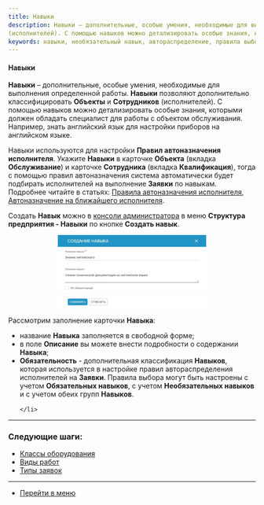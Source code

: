 ```yaml
---
title: Навыки
description: Навыки – дополнительные, особые умения, необходимые для выполнения определенной работы. Навыки позволяют дополнительно классифицировать Объекты и Сотрудников
(исполнителей). С помощью навыков можно детализировать особые знания, которыми должен обладать специалист для работы с объектом. Например, знать английский язык для настройки приборов на английском языке.
keywords: навыки, необязательный навык, автораспределение, правила выбора исполнителя, выбор по навыкам, hubex, хабекс, хубекс, хабикс
---
```

#### Навыки

<html>
<meta charset="utf-8">

</html>

<body>

<p><Strong>Навыки</Strong> – дополнительные, особые умения, необходимые для выполнения определенной работы.
    <Strong>Навыки</Strong> позволяют дополнительно классифицировать <Strong>Объекты</Strong> и <Strong>Сотрудников</Strong>
    (исполнителей). С помощью навыков можно детализировать особые знания, которыми должен обладать специалист для работы
    с объектом обслуживания. Например, знать английский язык для настройки приборов на английском языке. </p>

<p>Навыки используются для настройки <Strong>Правил автоназначения исполнителя</Strong>. Укажите <Strong>Навыки</Strong> в карточке <Strong>Объекта</Strong> (вкладка <Strong>Обслуживание</Strong>) и
    карточке <Strong>Сотрудника</Strong> (вкладка <Strong>Квалификация</Strong>), тогда с помощью правил автоназначения система автоматически будет подбирать исполнителей на выполнение <Strong>Заявки</Strong> по навыкам. Подробнее читайте в
    статьях: <a href="https://wiki.hubex.ru/docs/FAQ/RU/admin/RulesOfChoice.html">Правила автоназначения
        исполнителя</a>, <a href="https://wiki.hubex.ru/docs/FAQ/RU/user/RulesOfChoiceGEO.html">Автоназначение на
        ближайшего исполнителя</a>.</p>

<p>Создать <Strong>Навык</Strong> можно в <a href="https://wiki.hubex.ru/docs/FAQ/RU/admin/HowToEnterTheAdmin.html">консоли
    администратора</a> в меню <Strong>Структура предприятия - Навыки</Strong> по кнопке <Strong>Создать навык</Strong>.
</p>


<div>
    <img style="margin: 0 auto; display: block; max-width: 60%;"
         src="/attachments/images/FAQ/ADMIN/Skills/Skill.jpg"/>
</div>

<p>Рассмотрим заполнение карточки <Strong>Навыка</Strong>:</p>

<ul>
    <li>название <Strong>Навыка</Strong> заполняется в свободной форме;</li>
    <li>в поле <Strong>Описание</Strong> вы можете внести подробности о содержании <Strong>Навыка</Strong>;</li>
    <li><Strong>Обязательность</Strong> - дополнительная классификация <Strong>Навыков</Strong>, которая используется в настройке правил автораспределения
        исполнителей на <Strong>Заявки</Strong>.
        Правила выбора могут быть настроены с учетом <Strong>Обязательных навыков</Strong>, с учетом <Strong>Необязательных навыков</Strong> и с учетом
        обеих групп <Strong>Навыков</Strong>.

    </li>
</ul>
</body>


___
### Следующие шаги:
- [Классы оборудования](./ObjectClass.md)
- [Виды работ](./WorkType.md)
- [Типы заявок](./TicketType.md)

____
- [Перейти в меню](http://wiki.hubex.ru)
